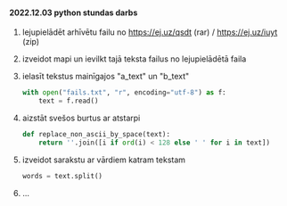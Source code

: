 #### 2022.12.03 python stundas darbs

1) lejupielādēt arhīvētu failu no https://ej.uz/qsdt (rar) / https://ej.uz/iuyt (zip)

2) izveidot mapi un ievilkt tajā teksta failus no lejupielādētā faila

3) ielasīt tekstus mainīgajos "a_text" un "b_text"
   
   ```python
   with open("fails.txt", "r", encoding="utf-8") as f:
       text = f.read()
   ```

4) aizstāt svešos burtus ar atstarpi
   
   ```python
   def replace_non_ascii_by_space(text):
       return ''.join([i if ord(i) < 128 else ' ' for i in text])
   ```

5) izveidot sarakstu ar vārdiem katram tekstam
   
   ```python
   words = text.split()
   ```

6) ...
